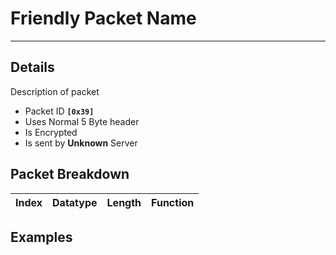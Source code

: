 # Friendly Packet Name #

---


## Details ##

Description of packet
  * Packet ID **`[0x39]`**
  * Uses Normal 5 Byte header
  * Is Encrypted
  * Is sent by **Unknown** Server

## Packet Breakdown ##
| Index | Datatype | Length | Function |
|:------|:---------|:-------|:---------|

## Examples ##